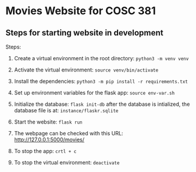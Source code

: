 # Movies Website for COSC 381
## Steps for starting website in development

Steps:
1. Create a virtual environment in the root directory:  `python3 -m venv venv`

2. Activate the virtual environment: `source venv/bin/activate`
3. Install the dependencies: `python3 -m pip install -r requirements.txt`
4. Set up environment variables for the flask app: `source env-var.sh`
5. Initialize the database: `flask init-db` after the database is intialized, the database file is at: `instance/flaskr.sqlite`
6. Start the website: `flask run`
7. The webpage can be checked with this URL: http://127.0.0.1:5000/movies/
8. To stop the app: `crtl + c`
9. To stop the virtual environment: `deactivate`